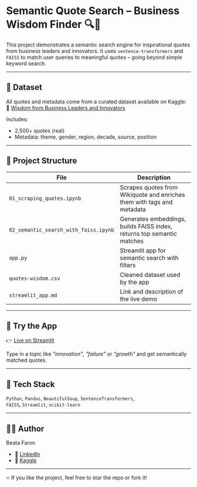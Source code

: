 # Semantic Quote Search – Business Wisdom Finder 🔍🧠

This project demonstrates a semantic search engine for inspirational quotes from business leaders and innovators. It uses `sentence-transformers` and `FAISS` to match user queries to meaningful quotes – going beyond simple keyword search.

---

## 📘 Dataset

All quotes and metadata come from a curated dataset available on Kaggle:  
📎 [Wisdom from Business Leaders and Innovators](https://www.kaggle.com/datasets/beatafaron/wisdom-from-business-leaders-and-innovators)

Includes:
- 2,500+ quotes (real)
- Metadata: theme, gender, region, decade, source, position

---

## 🧠 Project Structure

| File | Description |
|------|-------------|
| `01_scraping_quotes.ipynb` | Scrapes quotes from Wikiquote and enriches them with tags and metadata |
| `02_semantic_search_with_faiss.ipynb` | Generates embeddings, builds FAISS index, returns top semantic matches |
| `app.py` | Streamlit app for semantic search with filters |
| `quotes-wisdom.csv` | Cleaned dataset used by the app |
| `streamlit_app.md` | Link and description of the live demo |

---

## 🚀 Try the App

👉 [Live on Streamlit](https://semantic-quote-search.streamlit.app)

Type in a topic like _"innovation"_, _"failure"_ or _"growth"_ and get semantically matched quotes.

---

## 🧰 Tech Stack

`Python`, `Pandas`, `BeautifulSoup`, `SentenceTransformers`,  
`FAISS`, `Streamlit`, `scikit-learn`

---

## 👩‍💻 Author

Beata Faron  
- 💼 [LinkedIn](https://www.linkedin.com/in/beata-faron-24764832/)  
- 🧠 [Kaggle](https://www.kaggle.com/beatafaron)

---

⭐ If you like the project, feel free to star the repo or fork it!
